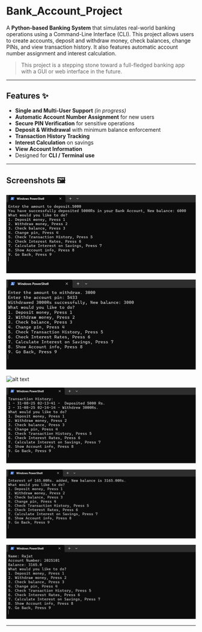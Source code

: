 # Bank_Account_Project

A **Python-based Banking System** that simulates real-world banking operations using a Command-Line Interface (CLI). This project allows users to create accounts, deposit and withdraw money, check balances, change PINs, and view transaction history. It also features automatic account number assignment and interest calculation.  

> This project is a stepping stone toward a full-fledged banking app with a GUI or web interface in the future.

---

## Features ✨

- **Single and Multi-User Support** *(in progress)*  
- **Automatic Account Number Assignment** for new users  
- **Secure PIN Verification** for sensitive operations  
- **Deposit & Withdrawal** with minimum balance enforcement  
- **Transaction History Tracking**  
- **Interest Calculation** on savings  
- **View Account Information**  
- Designed for **CLI / Terminal use**  

---

## Screenshots 🖼️
![alt text](Screenshots\image01.png)

![alt text](Screenshots\image.png)

![alt text](Screenshots\mage-1.png)

![alt text](Screenshots\image-2.png)

![alt text](Screenshots\image-3.png)

![alt text](Screenshots\image-4.png)

---
